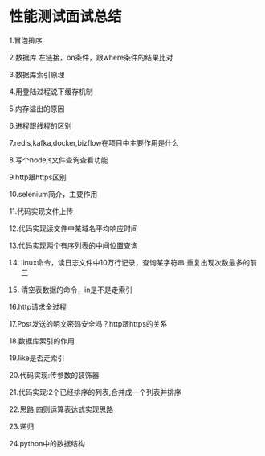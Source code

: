 
# 性能测试面试总结

1.冒泡排序

2.数据库 左链接，on条件，跟where条件的结果比对

3.数据库索引原理

4.用登陆过程说下缓存机制

5.内存溢出的原因

6.进程跟线程的区别

7.redis,kafka,docker,bizflow在项目中主要作用是什么

8.写个nodejs文件查询查看功能

9.http跟https区别

10.selenium简介，主要作用

11.代码实现文件上传

12.代码实现读文件中某域名平均响应时间

13.代码实现两个有序列表的中间位置查询

14. linux命令，读日志文件中10万行记录，查询某字符串 重复出现次数最多的前三

15. 清空表数据的命令，in是不是走索引

16.http请求全过程

17.Post发送的明文密码安全吗？http跟https的关系

18.数据库索引的作用

19.like是否走索引

20.代码实现:传参数的装饰器

21.代码实现:2个已经排序的列表,合并成一个列表并排序

22.思路,四则运算表达式实现思路

23.递归

24.python中的数据结构
